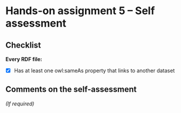 # Hands-on assignment 5 – Self assessment

## Checklist

**Every RDF file:**

- [x] Has at least one owl:sameAs property that links to another dataset

## Comments on the self-assessment
_(If required)_
